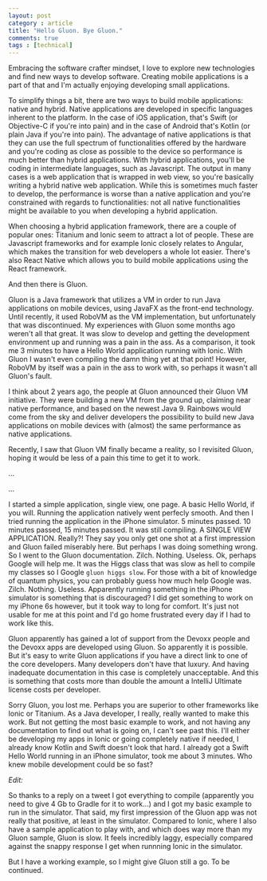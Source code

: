 ```yaml
---
layout: post
category : article
title: "Hello Gluon. Bye Gluon."
comments: true
tags : [technical]
---
```


Embracing the software crafter mindset, I love to explore new technologies and find new ways to develop software. Creating mobile applications is a part of that and I'm actually enjoying developing small applications.

To simplify things a bit, there are two ways to build mobile applications: native and hybrid. Native applications are developed in specific languages inherent to the platform. In the case of iOS application, that's Swift (or Objective-C if you're into pain) and in the case of Android that's Kotlin (or plain Java if you're into pain). The advantage of native applications is that they can use the full spectrum of functionalities offered by the hardware and you're coding as close as possible to the device so performance is much better than hybrid applications. With hybrid applications, you'll be coding in intermediate languages, such as Javascript. The output in many cases is a web application that is wrapped in web view, so you're basically writing a hybrid native web application. While this is sometimes much faster to develop, the performance is worse than a native application and you're constrained with regards to functionalities: not all native functionalities might be available to you when developing a hybrid application.

When choosing a hybrid application framework, there are a couple of popular ones: Titanium and Ionic seem to attract a lot of people. These are Javascript frameworks and for example Ionic closely relates to Angular, which makes the transition for web developers a whole lot easier. There's also React Native which allows you to build mobile applications using the React framework.

And then there is Gluon.

Gluon is a Java framework that utilizes a VM in order to run Java applications on mobile devices, using JavaFX as the front-end technology. Until recently, it used RoboVM as the VM implementation, but unfortunately that was discontinued. My experiences with Gluon some months ago weren't all that great. It was slow to develop and getting the development environment up and running was a pain in the ass. As a comparison, it took me 3 minutes to have a Hello World application running with Ionic. With Gluon I wasn't even compiling the damn thing yet at that point! However, RoboVM by itself was a pain in the ass to work with, so perhaps it wasn't all Gluon's fault.

I think about 2 years ago, the people at Gluon announced their Gluon VM initiative. They were building a new VM from the ground up, claiming near native performance, and based on the newest Java 9. Rainbows would come from the sky and deliver developers the possibility to build new Java applications on mobile devices with (almost) the same performance as native applications. 

Recently, I saw that Gluon VM finally became a reality, so I revisited Gluon, hoping it would be less of a pain this time to get it to work.

...

...

I started a simple application, single view, one page. A basic Hello World, if you will. Running the application natively went perfecly smooth. And then I tried running the application in the iPhone simulator. 5 minutes passed. 10 minutes passed, 15 minutes passed. It was still compiling. A SINGLE VIEW APPLICATION. Really?! They say you only get one shot at a first impression and Gluon failed miserably here. But perhaps I was doing something wrong. So I went to the Gluon documentation. Zilch. Nothing. Useless. Ok, perhaps Google will help me. It was the Higgs class that was slow as hell to compile my classes so I Google `gluon higgs slow`. For those with a bit of knowledge of quantum physics, you can probably guess how much help Google was. Zilch. Nothing. Useless. Apparently running something in the iPhone simulator is something that is discouraged? I did get something to work on my iPhone 6s however, but it took way to long for comfort. It's just not usable for me at this point and I'd go home frustrated every day if I had to work like this.

Gluon apparently has gained a lot of support from the Devoxx people and the Devoxx apps are developed using Gluon. So apparently it is possible. But it's easy to write Gluon applications if you have a direct link to one of the core developers. Many developers don't have that luxury. And having inadequate documentation in this case is completely unacceptable. And this is something that costs more than double the amount a IntelliJ Ultimate license costs per developer. 

Sorry Gluon, you lost me. Perhaps you are superior to other frameworks like Ionic or Titanium. As a Java developer, I really, really wanted to make this work. But not getting the most basic example to work, and not having any documentation to find out what is going on, I can't see past this. I'll either be developing my apps in Ionic or going completely native if needed, I already know Kotlin and Swift doesn't look that hard. I already got a Swift Hello World running in an iPhone simulator, took me about 3 minutes. Who knew mobile development could be so fast?

*Edit:*

So thanks to a reply on a tweet I got everything to compile (apparently you need to give 4 Gb to Gradle for it to work...) and I got my basic example to run in the simulator. That said, my first impression of the Gluon app was not really that positive, at least in the simulator. Compared to Ionic, where I also have a sample application to play with, and which does way more than my Gluon sample, Gluon is slow. It feels incredibly laggy, especially compared against the snappy response I get when runnning Ionic in the simulator. 

But I have a working example, so I might give Gluon still a go. To be continued.


